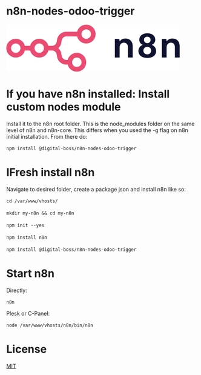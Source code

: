 # n8n-nodes-odoo-trigger

![n8n.io - Workflow Automation](https://raw.githubusercontent.com/n8n-io/n8n/master/assets/n8n-logo.png)

# If you have n8n installed: Install custom nodes module

Install it to the n8n root folder. This is the node_modules folder on the same level of n8n and n8n-core. This differs when you used the -g flag on n8n initial installation. From there do:

```
npm install @digital-boss/n8n-nodes-odoo-trigger
```

# IFresh install n8n

Navigate to desired folder, create a package json and install n8n like so:

```
cd /var/www/vhosts/

mkdir my-n8n && cd my-n8n

npm init --yes

npm install n8n

npm install @digital-boss/n8n-nodes-odoo-trigger
```

# Start n8n

Directly:

```
n8n
```

Plesk or C-Panel:

```
node /var/www/vhosts/n8n/bin/n8n
```

[comment]: <> (# Latest functionality)

[comment]: <> (# Contribution)

[comment]: <> (To make this node even better, please let us know, [how you use it]&#40;mailto:info@digital-north-consulting.com&#41;. Commits are always welcome. )

[comment]: <> (# Issues)

[comment]: <> (If you have any issues, please [let us know on GitHub]&#40;https://github.com/digital-boss/n8n-nodes-odoo-trigger/issues&#41;.)

[comment]: <> (# About)

[comment]: <> (Special thanks to [N8n nodemation]&#40;https://n8n.io&#41; workflow automation by Jan Oberhauser.)

[comment]: <> (Nodes by [digital-north-consulting.com]&#40;https://digital-north-consulting.com&#41;. For productive use and consulting on this, [contact us please]&#40;mailto:info@digital-north-consulting.com&#41;.)

[comment]: <> (This node was updated with ❤️ by Valentina Lilova [valentina98]&#40;https://github.com/valentina98&#41;)

# License

[MIT](https://github.com/n8n-io/n8n-nodes-starter/blob/master/LICENSE.md)
